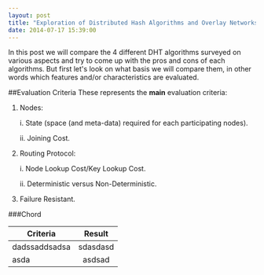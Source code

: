```yaml
---
layout: post
title: "Exploration of Distributed Hash Algorithms and Overlay Networks: Comparison"
date: 2014-07-17 15:39:00
---
```


In this post we will compare the 4 different DHT algorithms surveyed on various aspects and try to come up with the pros and cons of each algorithms. But first let's look on what basis we will compare them, in other words which features and/or characteristics are evaluated.

##Evaluation Criteria
These represents the **main** evaluation criteria:

1. Nodes:
    
	i. State (space (and meta-data) required for each participating nodes).
	
	ii. Joining Cost.
	
2. Routing Protocol:
	
	i. Node Lookup Cost/Key Lookup Cost.
	
	ii. Deterministic versus Non-Deterministic.

3. Failure Resistant.

###Chord


| Criteria | Result |
| ------ | :----: |
| dadssaddsadsa | sdasdasd |
| asda | asdsad |